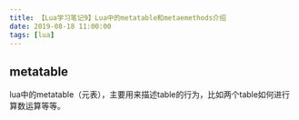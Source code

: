 ```yaml
---
title: 【Lua学习笔记9】Lua中的metatable和metaemethods介绍
date: 2019-08-18 11:00:00
tags: [lua]
---
```


## metatable
lua中的metatable（元表），主要用来描述table的行为，比如两个table如何进行算数运算等等。

